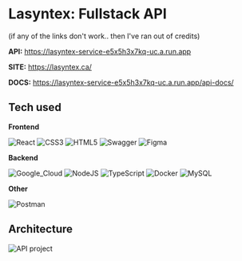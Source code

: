 # Lasyntex: Fullstack API
(if any of the links don't work.. then I've ran out of credits)

**API:** https://lasyntex-service-e5x5h3x7kq-uc.a.run.app

**SITE:** https://lasyntex.ca/

**DOCS:** https://lasyntex-service-e5x5h3x7kq-uc.a.run.app/api-docs/

## Tech used

**Frontend**

![React](https://img.shields.io/badge/react-%2320232a.svg?style=for-the-badge&logo=react&logoColor=%2361DAFB)
![CSS3](https://img.shields.io/badge/css3-%231572B6.svg?style=for-the-badge&logo=css3&logoColor=white)
![HTML5](https://img.shields.io/badge/html5-%23E34F26.svg?style=for-the-badge&logo=html5&logoColor=white)
![Swagger](https://img.shields.io/badge/Swagger-85EA2D?style=for-the-badge&logo=Swagger&logoColor=white)
![Figma](https://img.shields.io/badge/Figma-F24E1E?style=for-the-badge&logo=figma&logoColor=white)

**Backend**

![Google_Cloud](https://img.shields.io/badge/Google_Cloud-4285F4?style=for-the-badge&logo=google-cloud&logoColor=white)
![NodeJS](https://img.shields.io/badge/node.js-6DA55F?style=for-the-badge&logo=node.js&logoColor=white)
![TypeScript](https://img.shields.io/badge/typescript-%23007ACC.svg?style=for-the-badge&logo=typescript&logoColor=white)
![Docker](https://img.shields.io/badge/docker-%230db7ed.svg?style=for-the-badge&logo=docker&logoColor=white)
![MySQL](https://img.shields.io/badge/mysql-%2300f.svg?style=for-the-badge&logo=mysql&logoColor=white)

**Other**

![Postman](https://img.shields.io/badge/Postman-FF6C37?style=for-the-badge&logo=Postman&logoColor=white)

## Architecture

![API project](https://user-images.githubusercontent.com/75771131/211238851-c94341a8-9427-4628-9916-07608de1a70a.png)
